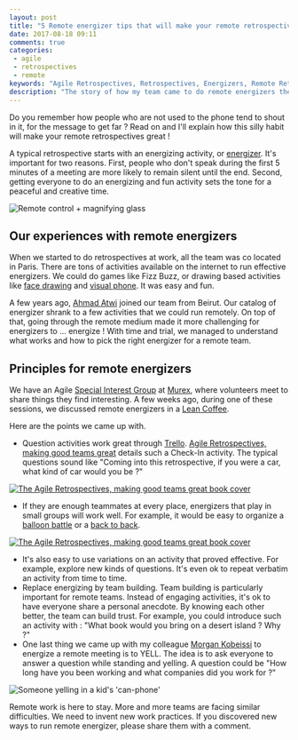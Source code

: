 ```yaml
---
layout: post
title: "5 Remote energizer tips that will make your remote retrospectives rock"
date: 2017-08-18 09:11
comments: true
categories:
 - agile
 - retrospectives
 - remote
keywords: "Agile Retrospectives, Retrospectives, Energizers, Remote Retrospectives, Remote Energizers, Remote Agile Retrospective Energizers, Remote Agile Energizers, Agile Energizers, Remote Retrospectives Energizers" 
description: "The story of how my team came to do remote energizers the way they do them, and tips for your remote energizers"
---
```

Do you remember how people who are not used to the phone tend to shout in it, for the message to get far ? Read on and I'll explain how this silly habit will make your remote retrospectives great !

A typical retrospective starts with an energizing activity, or [energizer](http://www.funretrospectives.com/category/energizer/). It's important for two reasons. First, people who don't speak during the first 5 minutes of a meeting are more likely to remain silent until the end. Second, getting everyone to do an energizing and fun activity sets the tone for a peaceful and creative time.

![Remote control + magnifying glass]({{site.url}}/imgs/2017-08-18-5-remote-energizer-tips-that-will-make-your-remote-retrospectives-rock/remote-plus-retro.jpg)

## Our experiences with remote energizers

When we started to do retrospectives at work, all the team was co located in Paris. There are tons of activities available on the internet to run effective energizers. We could do games like Fizz Buzz, or drawing based activities like [face drawing](http://www.funretrospectives.com/collaborative-face-drawing/) and [visual phone](http://www.funretrospectives.com/visual-phone/). It was easy and fun.

A few years ago, [Ahmad Atwi](https://ahmadatwi.me/) joined our team from Beirut. Our catalog of energizer shrank to a few activities that we could run remotely. On top of that, going through the remote medium made it more challenging for energizers to ... energize ! With time and trial, we managed to understand what works and how to pick the right energizer for a remote team.

## Principles for remote energizers

We have an Agile [Special Interest Group](https://en.wikipedia.org/wiki/Special_Interest_Group) at [Murex](https://www.murex.com/), where volunteers meet to share things they find interesting. A few weeks ago, during one of these sessions, we discussed remote energizers in a [Lean Coffee](http://leancoffee.org/).

Here are the points we came up with.

*   Question activities work great through [Trello](https://trello.com/agileretrospectives). [Agile Retrospectives, making good teams great](https://www.amazon.com/gp/product/0977616649/ref=as_li_tl?ie=UTF8&camp=1789&creative=9325&creativeASIN=0977616649&linkCode=as2&tag=pbourgau-20&linkId=2b51890b8e8909b6f2223ca69ec3b26f) details such a Check-In activity. The typical questions sound like "Coming into this retrospective, if you were a car, what kind of car would you be ?"

[![The Agile Retrospectives, making good teams great book cover]({{site.url}}/imgs/2017-08-18-5-remote-energizer-tips-that-will-make-your-remote-retrospectives-rock/agile-retros.jpg)](https://www.amazon.com/gp/product/0977616649/ref=as_li_tl?ie=UTF8&camp=1789&creative=9325&creativeASIN=0977616649&linkCode=as2&tag=pbourgau-20&linkId=2b51890b8e8909b6f2223ca69ec3b26f)

*   If they are enough teammates at every place, energizers that play in small groups will work well. For example, it would be easy to organize a [balloon battle](http://www.funretrospectives.com/the-balloon-battle/) or a [back to back](http://www.funretrospectives.com/back-to-back/).

[![The Agile Retrospectives, making good teams great book cover]({{site.url}}/imgs/2017-08-18-5-remote-energizer-tips-that-will-make-your-remote-retrospectives-rock/multi-site-team.png)](https://martinfowler.com/articles/remote-or-co-located.html)

*   It's also easy to use variations on an activity that proved effective. For example, explore new kinds of questions. It's even ok to repeat verbatim an activity from time to time.
*   Replace energizing by team building. Team building is particularly important for remote teams. Instead of engaging activities, it's ok to have everyone share a personal anecdote. By knowing each other better, the team can build trust. For example, you could introduce such an activity with : "What book would you bring on a desert island ? Why ?"
*   One last thing we came up with my colleague [Morgan Kobeissi](https://twitter.com/mc_moe) to energize a remote meeting is to YELL. The idea is to ask everyone to answer a question while standing and yelling. A question could be "How long have you been working and what companies did you work for ?"

![Someone yelling in a kid's 'can-phone']({{site.url}}/imgs/2017-08-18-5-remote-energizer-tips-that-will-make-your-remote-retrospectives-rock/yell.jpg)

Remote work is here to stay. More and more teams are facing similar difficulties. We need to invent new work practices. If you discovered new ways to run remote energizer, please share them with a comment.
